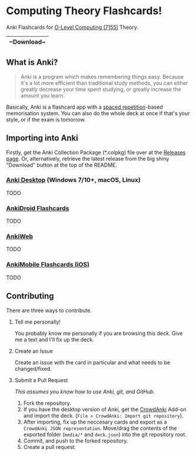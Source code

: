 # Computing Theory Flashcards!

Anki Flashcards for [O-Level Computing (7155)](https://www.seab.gov.sg/docs/default-source/national-examinations/syllabus/olevel/2022syllabus/7155_y22_sy.pdf) Theory.

| ~Download~ |
| --- |

## What is Anki?

> Anki is a program which makes remembering things easy. Because it's a lot more efficient than traditional study methods, you can either greatly decrease your time spent studying, or greatly increase the amount you learn.

Basically, Anki is a flashcard app with a [spaced repetition](https://en.wikipedia.org/wiki/Spaced_repetition)-based memorisation system. You can also do the whole deck at once if that's your style, or if the exam is tomorrow.

## Importing into Anki

Firstly, get the Anki Collection Package (*.colpkg) file over at the [Releases page](https://github.com/markjoshwel/compcards/releases). Or, alternatively, retrieve the latest release from the big shiny "Download" button at the top of the README.

### [Anki Desktop](https://apps.ankiweb.net/) (Windows 7/10+, macOS, Linux)

TODO

### [AnkiDroid Flashcards](https://play.google.com/store/apps/details?id=com.ichi2.anki)

TODO

### [AnkiWeb](https://ankiweb.net/decks/)

TODO

### [AnkiMobile Flashcards (iOS)](https://itunes.apple.com/us/app/ankimobile-flashcards/id373493387)

TODO

## Contributing

There are three ways to contribute.

1. Tell me personally!

   You probably know me personally if you are browsing this deck. Give me a text and I'll fix up the deck.

2. Create an Issue

   Create an issue with the card in particular and what needs to be changed/fixed.

3. Submit a Pull Request

   _This assumes you know how to use Anki, git, and GitHub._

   1. Fork the repository.
   2. If you have the desktop version of Anki, get the [CrowdAnki](https://ankiweb.net/shared/info/1788670778) Add-on and import the deck. (`File > CrowdAnki: Import git repository`).
   3. After importing, fix up the neccesary cards and export as a `CrowdAnki JSON representation`. Move/drag the contents of the exported folder (`media/*` and `deck.json`) into the git repository root.
   4. Commit, and push to the forked repository.
   5. Create a pull request.
